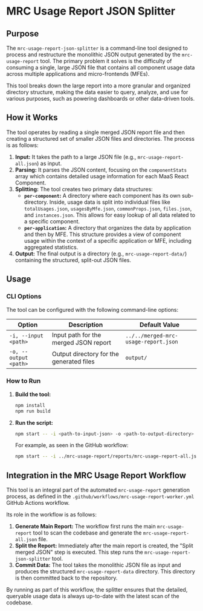 # MRC Usage Report JSON Splitter

## Purpose

The `mrc-usage-report-json-splitter` is a command-line tool designed to process and restructure the monolithic JSON output generated by the `mrc-usage-report` tool. The primary problem it solves is the difficulty of consuming a single, large JSON file that contains all component usage data across multiple applications and micro-frontends (MFEs).

This tool breaks down the large report into a more granular and organized directory structure, making the data easier to query, analyze, and use for various purposes, such as powering dashboards or other data-driven tools.

## How it Works

The tool operates by reading a single merged JSON report file and then creating a structured set of smaller JSON files and directories. The process is as follows:

1.  **Input:** It takes the path to a large JSON file (e.g., `mrc-usage-report-all.json`) as input.
2.  **Parsing:** It parses the JSON content, focusing on the `componentStats` array which contains detailed usage information for each MaaS React Component.
3.  **Splitting:** The tool creates two primary data structures:
    - **`per-component`:** A directory where each component has its own sub-directory. Inside, usage data is split into individual files like `totalUsages.json`, `usagesByMfe.json`, `commonProps.json`, `files.json`, and `instances.json`. This allows for easy lookup of all data related to a specific component.
    - **`per-application`:** A directory that organizes the data by application and then by MFE. This structure provides a view of component usage within the context of a specific application or MFE, including aggregated statistics.
4.  **Output:** The final output is a directory (e.g., `mrc-usage-report-data/`) containing the structured, split-out JSON files.

## Usage

### CLI Options

The tool can be configured with the following command-line options:

| Option                | Description                              | Default Value                        |
| --------------------- | ---------------------------------------- | ------------------------------------ |
| `-i, --input <path>`  | Input path for the merged JSON report    | `../../merged-mrc-usage-report.json` |
| `-o, --output <path>` | Output directory for the generated files | `output/`                            |

### How to Run

1.  **Build the tool:**

    ```bash
    npm install
    npm run build
    ```

2.  **Run the script:**

    ```bash
    npm start -- -i <path-to-input-json> -o <path-to-output-directory>
    ```

    For example, as seen in the GitHub workflow:

    ```bash
    npm start -- -i ../mrc-usage-report/reports/mrc-usage-report-all.json -o ../../../maas-react-components-repo/mrc-usage-report-data
    ```

## Integration in the MRC Usage Report Workflow

This tool is an integral part of the automated `mrc-usage-report` generation process, as defined in the `.github/workflows/mrc-usage-report-worker.yml` GitHub Actions workflow.

Its role in the workflow is as follows:

1.  **Generate Main Report:** The workflow first runs the main `mrc-usage-report` tool to scan the codebase and generate the `mrc-usage-report-all.json` file.
2.  **Split the Report:** Immediately after the main report is created, the "Split merged JSON" step is executed. This step runs the `mrc-usage-report-json-splitter` tool.
3.  **Commit Data:** The tool takes the monolithic JSON file as input and produces the structured `mrc-usage-report-data` directory. This directory is then committed back to the repository.

By running as part of this workflow, the splitter ensures that the detailed, queryable usage data is always up-to-date with the latest scan of the codebase.
